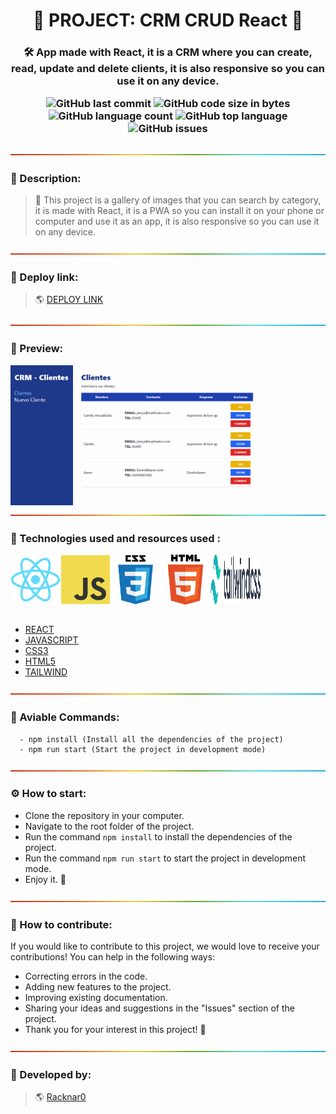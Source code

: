 

<h1 align="center">🌟 PROJECT: CRM CRUD React
🎨</h1>


<h3 align="center">🛠️ App made with React, it is a CRM where you can create, read, update and delete clients, it is also responsive so you can use it on any device. 




<div align="center">
  
![GitHub last commit](https://img.shields.io/github/last-commit/Racknar0/REACT-CRM_Administrador_de_clientes)
![GitHub code size in bytes](https://img.shields.io/github/languages/code-size/Racknar0/REACT-CRM_Administrador_de_clientes)
![GitHub language count](https://img.shields.io/github/languages/count/Racknar0/REACT-CRM_Administrador_de_clientes)
![GitHub top language](https://img.shields.io/github/languages/top/Racknar0/REACT-CRM_Administrador_de_clientes)
![GitHub issues](https://img.shields.io/github/issues/Racknar0/REACT-CRM_Administrador_de_clientes)

</div>

<img src="https://raw.githubusercontent.com/Racknar0/logos/master/coleccion-logos/rainbow.png" alt="css3" width="100%" height="6" />



<h3>📄 Description:</h3>

> 📝 This project is a gallery of images that you can search by category, it is made with React, it is a PWA so you can install it on your phone or computer and use it as an app, it is also responsive so you can use it on any device.

<img src="https://raw.githubusercontent.com/Racknar0/logos/master/coleccion-logos/rainbow.png" alt="css3" width="100%" height="6" />


<h3>🚀 Deploy link: </h3>

> 🌎 [DEPLOY LINK](https://crm-react-crud.netlify.app/ 'DEPLOY LINK')

<img src="https://raw.githubusercontent.com/Racknar0/logos/master/coleccion-logos/rainbow.png" alt="css3" width="100%" height="6" />

<h3>📄 Preview: </h3>

<img src="./preview.gif" alt="Texto alternativo" width="400px">

<img src="https://raw.githubusercontent.com/Racknar0/logos/master/coleccion-logos/rainbow.png" alt="css3" width="100%" height="6" />

<h3>📄 Technologies used and resources used :</h3>

<div style="display: flex; justify-content: start; align-items: center;">
      <img src="https://raw.githubusercontent.com/Racknar0/logos/d31c498e1d8a1b255864198af6cb72bfd256670a/coleccion-logos/react/react-original.svg" alt="REACT" width="80" height="80" /> 
      <img src="https://raw.githubusercontent.com/Racknar0/logos/d31c498e1d8a1b255864198af6cb72bfd256670a/coleccion-logos/javascript/javascript-original.svg" alt="css3" width="80" height="80" />
      <img src="https://raw.githubusercontent.com/devicons/devicon/master/icons/css3/css3-original-wordmark.svg" alt="css3" width="80" height="80" /> 
      <img src="https://github.com/Racknar0/logos/blob/master/coleccion-logos/html5.png?raw=true" alt="css3" width="80" height="80" />
      <img src="https://raw.githubusercontent.com/Racknar0/logos/d31c498e1d8a1b255864198af6cb72bfd256670a/coleccion-logos/tailwindcss.svg" alt="TAILWIND" width="80" height="80" />
</div>

<br>

-   [REACT](https://es.reactjs.org/ 'REACT')
-   [JAVASCRIPT](https://developer.mozilla.org/es/docs/Web/JavaScript 'JAVASCRIPT')
-   [CSS3](https://developer.mozilla.org/es/docs/Web/CSS 'CSS3')
-   [HTML5](https://developer.mozilla.org/es/docs/Web/HTML 'HTML5')
-   [TAILWIND](https://tailwindcss.com/ 'TAILWIND')

<img src="https://raw.githubusercontent.com/Racknar0/logos/master/coleccion-logos/rainbow.png" alt="css3" width="100%" height="6" />

<h3>🤖 Aviable Commands: </h3>

      - npm install (Install all the dependencies of the project)
      - npm run start (Start the project in development mode)


<img src="https://raw.githubusercontent.com/Racknar0/logos/master/coleccion-logos/rainbow.png" alt="css3" width="100%" height="6" />

<h3>⚙️ How to start: </h3>

-   Clone the repository in your computer.
-   Navigate to the root folder of the project.
-   Run the command `npm install` to install the dependencies of the project.
-   Run the command `npm run start` to start the project in development mode.
-   Enjoy it. 🎉

<img src="https://raw.githubusercontent.com/Racknar0/logos/master/coleccion-logos/rainbow.png" alt="css3" width="100%" height="6" />

<h3>🤝 How to contribute: </h3>

If you would like to contribute to this project, we would love to receive your contributions! You can help in the following ways:

-   Correcting errors in the code.
-   Adding new features to the project.
-   Improving existing documentation.
-   Sharing your ideas and suggestions in the "Issues" section of the project.
-   Thank you for your interest in this project! 🎉

<img src="https://raw.githubusercontent.com/Racknar0/logos/master/coleccion-logos/rainbow.png" alt="css3" width="100%" height="6" />

<h3>🤝 Developed by: </h3>

> 🌎 [Racknar0](https://github.com/Racknar0 'Deployment Link')

